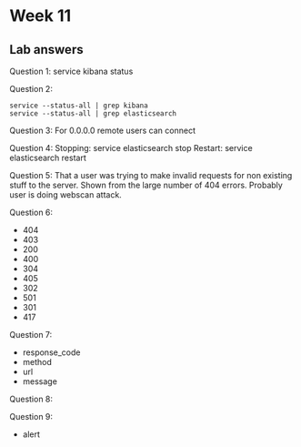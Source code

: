 # Week 11

## Lab answers

Question 1: service kibana status

Question 2:
```
service --status-all | grep kibana
service --status-all | grep elasticsearch
```

Question 3: For 0.0.0.0 remote users can connect

Question 4:
Stopping: service elasticsearch stop
Restart: service elasticsearch restart

Question 5: That a user was trying to make invalid requests for non existing stuff to the server. Shown from the large number of 404 errors. Probably user is doing webscan attack.

Question 6:
- 404
- 403
- 200
- 400
- 304
- 405
- 302
- 501
- 301
- 417

Question 7:
- response_code
- method
- url
- message

Question 8:

Question 9:
- alert

